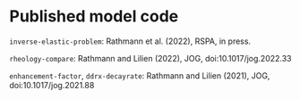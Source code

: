 # Published model code

`inverse-elastic-problem`: Rathmann et al. (2022), RSPA, in press.

`rheology-compare`: Rathmann and Lilien (2022), JOG, doi:10.1017/jog.2022.33

`enhancement-factor`, `ddrx-decayrate`: Rathmann and Lilien (2021), JOG, doi:10.1017/jog.2021.88 
